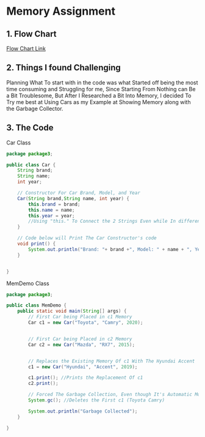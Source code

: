# Memory Assignment
## 1. Flow Chart
[Flow Chart Link](https://drive.google.com/file/d/1dvFqIKYr1IIvAptjUpwUL5y-3JrKs35w/view?usp=sharing)

## 2. Things I found Challenging
Planning What To start with in the code was what Started off being the most time consuming and Struggling for me, Since Starting From Nothing can Be a Bit Troublesome, But After I Researched a Bit Into Memory, I decided To Try me best at Using Cars as my Example at Showing Memory along with the Garbage Collector.

## 3. The Code
Car Class 
``` java
package package3;

public class Car {
    String brand;
    String name;
    int year;

    // Constructor For Car Brand, Model, and Year
    Car(String brand,String name, int year) {
        this.brand = brand;
        this.name = name;
        this.year = year;
        //Using "this." To Connect the 2 Strings Even while In different Brackets.
    }

    // Code below will Print The Car Constructor's code
    void print() {
        System.out.println("Brand: "+ brand +", Model: " + name + ", Year: " + year);
    }


}
```

MemDemo Class
``` java
package package3;

public class MemDemo {
    public static void main(String[] args) {
        // First Car being Placed in c1 Memory
        Car c1 = new Car("Toyota", "Camry", 2020);


        // First Car being Placed in c2 Memory
        Car c2 = new Car("Mazda", "RX7", 2015);


        // Replaces the Existing Memory Of c1 With The Hyundai Accent
        c1 = new Car("Hyundai", "Accent", 2019);

        c1.print(); //Prints the Replacement Of c1
        c2.print();

        // Forced The Garbage Collection, Even though It's Automatic Most of the time
        System.gc(); //Deletes the First c1 (Toyota Camry)

        System.out.println("Garbage Collected");
    }

}
```
